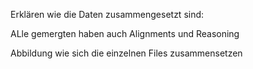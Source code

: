 
Erklären wie die Daten zusammengesetzt sind:

ALle gemergten haben auch Alignments und Reasoning 


Abbildung wie sich die einzelnen Files zusammensetzen
